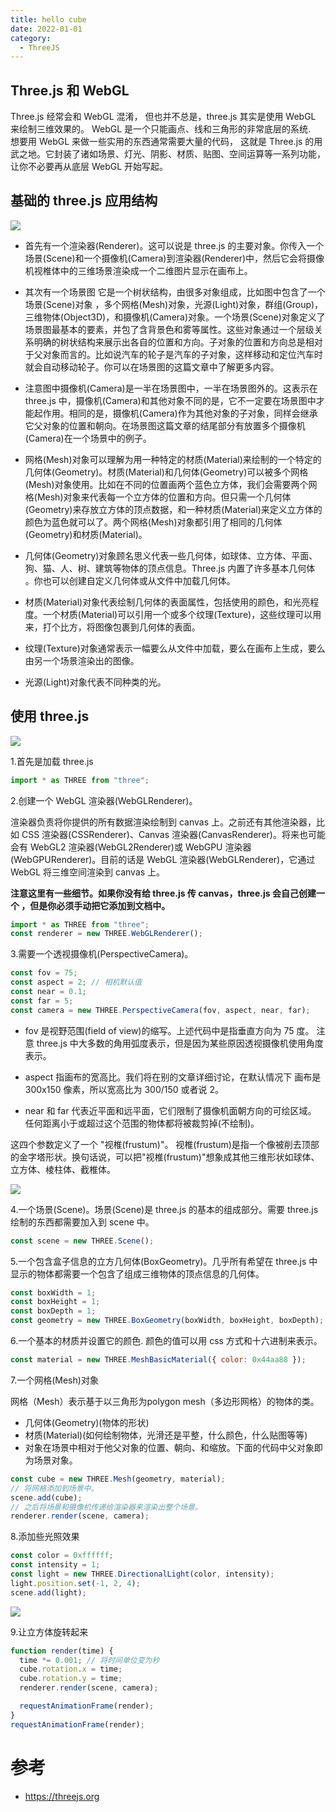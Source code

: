 ```yaml
---
title: hello cube
date: 2022-01-01
category:
  - ThreeJS
---
```




## Three.js 和 WebGL

Three.js 经常会和 WebGL 混淆， 但也并不总是，three.js 其实是使用 WebGL 来绘制三维效果的。 WebGL 是一个只能画点、线和三角形的非常底层的系统. <br />
想要用 WebGL 来做一些实用的东西通常需要大量的代码， 这就是 Three.js 的用武之地。它封装了诸如场景、灯光、阴影、材质、贴图、空间运算等一系列功能，让你不必要再从底层 WebGL 开始写起。

## 基础的 three.js 应用结构

![](./images/threejs-structure.svg)

- 首先有一个渲染器(Renderer)。这可以说是 three.js 的主要对象。你传入一个场景(Scene)和一个摄像机(Camera)到渲染器(Renderer)中，然后它会将摄像机视椎体中的三维场景渲染成一个二维图片显示在画布上。

- 其次有一个场景图 它是一个树状结构，由很多对象组成，比如图中包含了一个场景(Scene)对象 ，多个网格(Mesh)对象，光源(Light)对象，群组(Group)，三维物体(Object3D)，和摄像机(Camera)对象。一个场景(Scene)对象定义了场景图最基本的要素，并包了含背景色和雾等属性。这些对象通过一个层级关系明确的树状结构来展示出各自的位置和方向。子对象的位置和方向总是相对于父对象而言的。比如说汽车的轮子是汽车的子对象，这样移动和定位汽车时就会自动移动轮子。你可以在场景图的这篇文章中了解更多内容。

- 注意图中摄像机(Camera)是一半在场景图中，一半在场景图外的。这表示在 three.js 中，摄像机(Camera)和其他对象不同的是，它不一定要在场景图中才能起作用。相同的是，摄像机(Camera)作为其他对象的子对象，同样会继承它父对象的位置和朝向。在场景图这篇文章的结尾部分有放置多个摄像机(Camera)在一个场景中的例子。

- 网格(Mesh)对象可以理解为用一种特定的材质(Material)来绘制的一个特定的几何体(Geometry)。材质(Material)和几何体(Geometry)可以被多个网格(Mesh)对象使用。比如在不同的位置画两个蓝色立方体，我们会需要两个网格(Mesh)对象来代表每一个立方体的位置和方向。但只需一个几何体(Geometry)来存放立方体的顶点数据，和一种材质(Material)来定义立方体的颜色为蓝色就可以了。两个网格(Mesh)对象都引用了相同的几何体(Geometry)和材质(Material)。

- 几何体(Geometry)对象顾名思义代表一些几何体，如球体、立方体、平面、狗、猫、人、树、建筑等物体的顶点信息。Three.js 内置了许多基本几何体 。你也可以创建自定义几何体或从文件中加载几何体。

- 材质(Material)对象代表绘制几何体的表面属性，包括使用的颜色，和光亮程度。一个材质(Material)可以引用一个或多个纹理(Texture)，这些纹理可以用来，打个比方，将图像包裹到几何体的表面。

- 纹理(Texture)对象通常表示一幅要么从文件中加载，要么在画布上生成，要么由另一个场景渲染出的图像。

- 光源(Light)对象代表不同种类的光。

## 使用 three.js

![](./images/threejs-1cube-no-light-scene.svg)

1.首先是加载 three.js

```js
import * as THREE from "three";
```

2.创建一个 WebGL 渲染器(WebGLRenderer)。

渲染器负责将你提供的所有数据渲染绘制到 canvas 上。之前还有其他渲染器，比如 CSS 渲染器(CSSRenderer)、Canvas 渲染器(CanvasRenderer)。将来也可能会有 WebGL2 渲染器(WebGL2Renderer)或 WebGPU 渲染器(WebGPURenderer)。目前的话是 WebGL 渲染器(WebGLRenderer)，它通过 WebGL 将三维空间渲染到 canvas 上。

**注意这里有一些细节。如果你没有给 three.js 传 canvas，three.js 会自己创建一个 ，但是你必须手动把它添加到文档中。**

```js
import * as THREE from "three";
const renderer = new THREE.WebGLRenderer();
```

3.需要一个透视摄像机(PerspectiveCamera)。

```js
const fov = 75;
const aspect = 2; // 相机默认值
const near = 0.1;
const far = 5;
const camera = new THREE.PerspectiveCamera(fov, aspect, near, far);
```

- fov 是视野范围(field of view)的缩写。上述代码中是指垂直方向为 75 度。 注意 three.js 中大多数的角用弧度表示，但是因为某些原因透视摄像机使用角度表示。

- aspect 指画布的宽高比。我们将在别的文章详细讨论，在默认情况下 画布是 300x150 像素，所以宽高比为 300/150 或者说 2。

- near 和 far 代表近平面和远平面，它们限制了摄像机面朝方向的可绘区域。 任何距离小于或超过这个范围的物体都将被裁剪掉(不绘制)。

这四个参数定义了一个 "视椎(frustum)"。 视椎(frustum)是指一个像被削去顶部的金字塔形状。换句话说，可以把"视椎(frustum)"想象成其他三维形状如球体、立方体、棱柱体、截椎体。

![](./images/frustum-3d.svg)

4.一个场景(Scene)。场景(Scene)是 three.js 的基本的组成部分。需要 three.js 绘制的东西都需要加入到 scene 中。

```js
const scene = new THREE.Scene();
```

5.一个包含盒子信息的立方几何体(BoxGeometry)。几乎所有希望在 three.js 中显示的物体都需要一个包含了组成三维物体的顶点信息的几何体。

```js
const boxWidth = 1;
const boxHeight = 1;
const boxDepth = 1;
const geometry = new THREE.BoxGeometry(boxWidth, boxHeight, boxDepth);
```

6.一个基本的材质并设置它的颜色. 颜色的值可以用 css 方式和十六进制来表示。

```js
const material = new THREE.MeshBasicMaterial({ color: 0x44aa88 });
```

7.一个网格(Mesh)对象

网格（Mesh）表示基于以三角形为polygon mesh（多边形网格）的物体的类。

- 几何体(Geometry)(物体的形状)
- 材质(Material)(如何绘制物体，光滑还是平整，什么颜色，什么贴图等等)
- 对象在场景中相对于他父对象的位置、朝向、和缩放。下面的代码中父对象即为场景对象。

```js
const cube = new THREE.Mesh(geometry, material);
// 将网格添加到场景中。
scene.add(cube);
// 之后将场景和摄像机传递给渲染器来渲染出整个场景。
renderer.render(scene, camera);
```

8.添加些光照效果

```js
const color = 0xffffff;
const intensity = 1;
const light = new THREE.DirectionalLight(color, intensity);
light.position.set(-1, 2, 4);
scene.add(light);
```

![](./images/threejs-1cube-no-light-scene.svg)

9.让立方体旋转起来

```js
function render(time) {
  time *= 0.001; // 将时间单位变为秒
  cube.rotation.x = time;
  cube.rotation.y = time;
  renderer.render(scene, camera);

  requestAnimationFrame(render);
}
requestAnimationFrame(render);
```

<div ref="helloCube"></div>


# 参考
- https://threejs.org

<script setup>
import * as THREE from 'three'
import {ref,onMounted} from 'vue'

const helloCube = ref()

const initScene = () => {

  const scene = new THREE.Scene()
  const geometry = new THREE.BoxGeometry(1,1,1);
  const material = new THREE.MeshBasicMaterial({ color: 0x44aa88 });
  const cube = new THREE.Mesh(geometry, material);

  // 将网格添加到场景中。
  scene.add(cube);
  // 摄相机
  const camera = new THREE.PerspectiveCamera(75, 2, 0.1, 10);
  camera.position.set(0, 0, 2)
  scene.add(camera)

 const renderer = new THREE.WebGLRenderer();
  if(!__VUEPRESS_SSR__) {
      renderer.setPixelRatio( window.devicePixelRatio );
      window.addEventListener("resize",onWindowResize)
  }

  renderer.setSize(helloCube.value.offsetWidth, helloCube.value.offsetWidth/2)
  helloCube.value.appendChild(renderer.domElement)

  // 之后将场景和摄像机传递给渲染器来渲染出整个场景。
  renderer.render(scene, camera);

  const light = new THREE.DirectionalLight(0xffffff, 1);
  light.position.set(-1, 2, 4);
  scene.add(light);

  function render(time) {
      // console.log(time,'time')
      time*=0.001
      cube.rotation.x = time;
      cube.rotation.y = time;
      renderer.render(scene, camera)
      requestAnimationFrame(render)
  }
  function onWindowResize(){
    if(!__VUEPRESS_SSR__) {
      renderer.setPixelRatio(window.devicePixelRatio)
      renderer.setSize(helloCube.value.offsetWidth, helloCube.value.offsetWidth/2)

    }
  }
  render()
}
onMounted(()=>{
  initScene()
})
</script>
